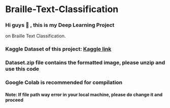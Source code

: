 # Braille-Text-Classification

### Hi guys :slightly_smiling_face: , this is my Deep Learning Project
on Braille Text Classification.

### Kaggle Dataset of this project: [Kaggle link](https://www.kaggle.com/datasets/shanks0465/braille-character-dataset)
### Dataset.zip file contains the formatted image, please unzip and use this code
### Google Colab is recommended for compilation
#### Note: If file path way error in your local machine, please do change it and proceed

